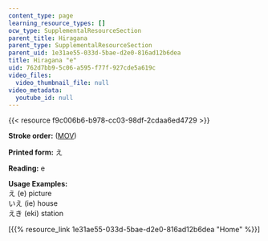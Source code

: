 ```yaml
---
content_type: page
learning_resource_types: []
ocw_type: SupplementalResourceSection
parent_title: Hiragana
parent_type: SupplementalResourceSection
parent_uid: 1e31ae55-033d-5bae-d2e0-816ad12b6dea
title: Hiragana "e"
uid: 762d7bb9-5c06-a595-f77f-927cde5a619c
video_files:
  video_thumbnail_file: null
video_metadata:
  youtube_id: null
---
```


{{< resource f9c006b6-b978-cc03-98df-2cdaa6ed4729 >}}

**Stroke order:** ([MOV](http://www.archive.org/download/MITRES21F.01S10_HIRAGANA_CHARACTERS/0408.mov))

**Printed form:** え

**Reading:** e

**Usage Examples:**  
え (e) picture  
いえ (ie) house  
えき (eki) station

  
\[{{% resource_link 1e31ae55-033d-5bae-d2e0-816ad12b6dea "Home" %}}\]